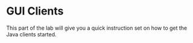 # GUI Clients

This part of the lab will give you a quick instruction set on how to get the Java clients started.




